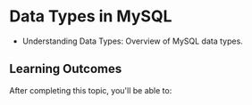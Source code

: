 # Data Types in MySQL

- Understanding Data Types: Overview of MySQL data types.

## Learning Outcomes

After completing this topic, you'll be able to: